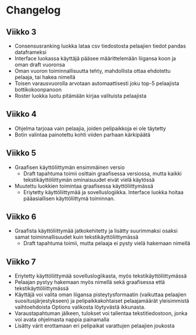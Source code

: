 # Changelog

## Viikko 3
- Consensusranking luokka lataa csv tiedostosta pelaajien tiedot pandas dataframeksi
- Interface luokassa käyttäjä pääsee määrittelemään liigansa koon ja oman draft vuoronsa
- Oman vuoron toiminnallisuutta tehty, mahdollista ottaa ehdotettu pelaaja, tai hakea nimellä
- Toisen varausvuorolla arvotaan automaattisesti joku top-5 pelaajista bottikokoonpanoon
- Roster luokka luotu pitämään kirjaa valituista pelaajista

## Viikko 4
- Ohjelma tarjoaa vain pelaajia, joiden pelipaikkoja ei ole täytetty
- Botin valintaa painotettu kohti viiden parhaan kärkipäätä

## Viikko 5
- Graafisen käyttöliittymän ensimmäinen versio
    - Draft tapahtuma toimii osittain graafisessa versiossa, mutta kaikki tekstikäyttöliittymän ominaisuudet eivät vielä käytössä
- Muutettu luokkien toimintaa graafisessa käyttöliittymässä
    - Eriytetty käyttöliittymää ja sovelluslogiikka. Interface luokka hoitaa pääasiallisen käyttöliittymä toiminnan.

## Viikko 6
- Graafista käyttöliittymää jatkokehitetty ja lisätty suurimmaksi osaksi samat toiminnallisuudet kuin tekstikäyttöliittymässä
    - Draft tapahtuma toimii, mutta pelaaja ei pysty vielä hakemaan nimellä

## Viikko 7
- Eriytetty käyttöliittymää sovelluslogiikasta, myös tekstikäyttöliittymässä
- Pelaajan pystyy hakemaan myös nimellä sekä graafisessa että tekstikäyttöliittymässä
- Käyttäjä voi valita oman liigansa pisteytysformaatin (vaikuttaa pelaajien suositusjärjestykseen) ja pelipaikkakohtaiset pelaajamäärät yleisimmistä vaihtoehdoista Options valikosta löytyvästä ikkunasta.
- Varaustapahtuman jälkeen, tulokset voi tallentaa tekstitiedostoon, jonka voi avata ohjelmasta nappia painamalla
- Lisätty värit erottamaan eri pelipaikat varattujen pelaajien joukosta
